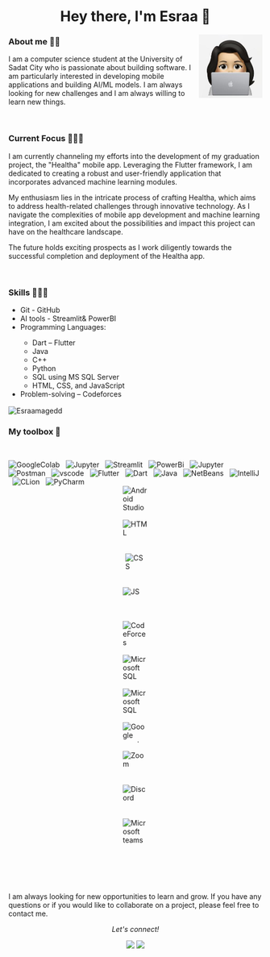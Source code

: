 <h1 align="center">Hey there, I'm Esraa 👋</h1>
  <img src="https://github.com/EsraaMagedd/EsraaMagedd/blob/main/avatarMe.jpg" align="right" width="25%"/>


<h3 align="left">About me 💁🏻</h3>
<p>I am a computer science student at the University of Sadat City who is passionate about building software. I am particularly interested in developing mobile applications and building AI/ML models. I am always looking for new challenges and I am always willing to learn new things.</p>
<br>

<h3 align="left">Current Focus 👩🏻‍💻</h3>
<p> I am currently channeling my efforts into the development of my graduation project, the "Healtha" mobile app. Leveraging the Flutter framework, I am dedicated to creating a robust and user-friendly application that incorporates advanced machine learning modules.</p>

<p> My enthusiasm lies in the intricate process of crafting Healtha, which aims to address health-related challenges through innovative technology. As I navigate the complexities of mobile app development and machine learning integration, I am excited about the possibilities and impact this project can have on the healthcare landscape.</p>

<p> The future holds exciting prospects as I work diligently towards the successful completion and deployment of the Healtha app.</p>

<br>

<h3 align="left">Skills 🤹🏻‍♀️</h3>
<ul>
<li>Git - GitHub</li>
<li>AI tools - Streamlit& PowerBI</li>
<li>Programming Languages:</li>
<ul>
<li>Dart – Flutter</li>
<li>Java</li>
<li>C++</li>
<li>Python</li>
<li>SQL using MS SQL Server</li>
<li>HTML, CSS, and JavaScript</li>
</ul>
<li>Problem-solving – Codeforces</li>
</ul>
<be>

<p><img align="center" src="https://github-readme-streak-stats.herokuapp.com/?user=Esraamagedd&" alt="Esraamagedd" /></p>

<h3 align="left">My toolbox 🧰</h3> <br>

<img  src="https://water-data-explorer.readthedocs.io/en/v.1.1.4/_images/colab_icon.png" alt="GoogleColab" width="50" height="50"/> &nbsp;
<img  src="https://smartai-blog.com/content/images/2021/03/jupyter-logo-2-1.png" alt="Jupyter" width="50" height="50"/> &nbsp;
<img  src="https://streamlit.io/images/brand/streamlit-mark-color.svg" alt="Streamlit" width="50" height="50"/> &nbsp;
<img  src="https://upload.wikimedia.org/wikipedia/commons/thumb/c/cf/New_Power_BI_Logo.svg/2048px-New_Power_BI_Logo.svg.png" alt="PowerBi" width="50" height="50"/> &nbsp;
<img  src="https://upload.wikimedia.org/wikipedia/commons/thumb/c/c3/Python-logo-notext.svg/1200px-Python-logo-notext.svg.png" alt="Jupyter" width="50" height="50"/> &nbsp;
<img  src="https://www.svgrepo.com/show/354202/postman-icon.svg" alt="Postman" width="50" height="50"/> &nbsp;
<img  src="https://cdn.icon-icons.com/icons2/2107/PNG/512/file_type_vscode_icon_130084.png" alt="vscode" width="50" height="50"/> &nbsp;
<img src="https://static-00.iconduck.com/assets.00/flutter-icon-1651x2048-ojswpayr.png" alt="Flutter" width="40" height="50"/> &nbsp;
<img src="https://play-lh.googleusercontent.com/qbeCduZblOk80GaY164lw47gIRjXq9QIzSmgFwqQj1PyhNhTWxYR0OqPzm8BumnmJQ=w240-h480-rw" alt="Dart" width="50" height="50"/> &nbsp;
<img  src="https://cdn.iconscout.com/icon/free/png-256/free-java-60-1174953.png" alt="Java" width="50" height="50"/> &nbsp;
<img  src="https://upload.wikimedia.org/wikipedia/commons/thumb/9/98/Apache_NetBeans_Logo.svg/888px-Apache_NetBeans_Logo.svg.png" alt="NetBeans" width="50" height="50"/> &nbsp;
<img  src="https://upload.wikimedia.org/wikipedia/commons/thumb/9/9c/IntelliJ_IDEA_Icon.svg/640px-IntelliJ_IDEA_Icon.svg.png" alt="IntelliJ" width="50" height="50"/> &nbsp;
<img  src="https://static-00.iconduck.com/assets.00/clion-icon-512x512-tvyolucv.png" alt="CLion" width="50" height="50"/> &nbsp;
<img  src="https://upload.wikimedia.org/wikipedia/commons/thumb/1/1d/PyCharm_Icon.svg/1024px-PyCharm_Icon.svg.png" alt="PyCharm" width="50" height="50"/> &nbsp;
<img src="https://static-00.iconduck.com/assets.00/android-studio-icon-486x512-zp9um7zl.png" alt="Android Studio" width="50" height="50" style="margin:0 auto; display:block;"/> &nbsp;
<img src="https://images.vexels.com/media/users/3/166383/isolated/preview/6024bc5746d7436c727825dc4fc23c22-html-programming-language-icon.png" alt="HTML" width="50" height="50" style="margin:0 auto; display:block;"/> &nbsp;
<img src="https://upload.wikimedia.org/wikipedia/commons/thumb/d/d5/CSS3_logo_and_wordmark.svg/1200px-CSS3_logo_and_wordmark.svg.png" alt="CSS" width="40" height="50" style="margin:0 auto; display:block;"/> &nbsp;
<img src="https://codewithfaraz.com/img/what%20is%20javascript%20an%20introduction%20to%20the%20helpful%20programming%20language.png" alt="JS" width="50" height="50" style="margin:0 auto; display:block;"/> &nbsp;
<img src="https://lh3.googleusercontent.com/evT0PYVOtM884y9n-UL4OW-Lp8L8FJcgdXM1GWAX0lLEaETdOX-g_S9aEI_WF4Mvcvw=w300" alt="CodeForces" width="50" height="50" style="margin:0 auto; display:block;"/> &nbsp;
<img src="https://andyleonard.blog/wp-content/uploads/2022/01/SSMS_Logo.jpg" alt="Microsoft SQL server management" width="50" height="50" style="margin:0 auto; display:block;"/> &nbsp;
<img src="https://upload.wikimedia.org/wikipedia/commons/thumb/9/91/Octicons-mark-github.svg/2048px-Octicons-mark-github.svg.png" alt="Microsoft SQL server management" width="50" height="50" style="margin:0 auto; display:block;"/> &nbsp;
<img src="https://upload.wikimedia.org/wikipedia/commons/thumb/9/9b/Google_Meet_icon_%282020%29.svg/2491px-Google_Meet_icon_%282020%29.svg.png" alt="Google meet" width="50" height="40" style="margin:0 auto; display:block;"/> &nbsp;
<img src="https://static.vecteezy.com/system/resources/previews/016/716/479/non_2x/zoom-meetings-icon-free-png.png" alt="Zoom" width="50" height="50" style="margin:0 auto; display:block;"/> &nbsp;
<img src="https://www.svgviewer.dev/static-svgs/34446/discord-v2.svg" alt="Discord" width="50" height="50" style="margin:0 auto; display:block;"/> &nbsp;
<img src="https://cdn.icon-icons.com/icons2/3053/PNG/512/microsoft_teams_alt_macos_bigsur_icon_189961.png" alt="Microsoft teams" width="50" height="50" style="margin:0 auto; display:block;"/> &nbsp;

<br>
<br>
<br>

<p>I am always looking for new opportunities to learn and grow. If you have any questions or if you would like to collaborate on a project, please feel free to contact me.</p>

<p align="center">
  <i>Let's connect!</i>

  <p align="center">
    <a href="https://www.linkedin.com/in/esraa-nassar-28337115b/" alt="Linkedin"><img src="https://raw.githubusercontent.com/jayehernandez/jayehernandez/3f5402efef9a0ae89211a6e04609558e862ca616/readme/linkedin-fill.svg"></a>
     <a href="esraamaged21664@gmail.com" alt="Contact me"><img src="https://raw.githubusercontent.com/jayehernandez/jayehernandez/3f5402efef9a0ae89211a6e04609558e862ca616/readme/mail-fill.svg"></a>
    
  </p>
